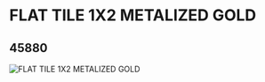 # FLAT TILE 1X2 METALIZED GOLD
## 45880
![FLAT TILE 1X2 METALIZED GOLD](https://lc-www-live-s.legocdn.com/media/bricks/5/2/4193065.jpg)